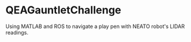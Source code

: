 # QEAGauntletChallenge
Using MATLAB and ROS to navigate a play pen with NEATO robot's LIDAR readings.
